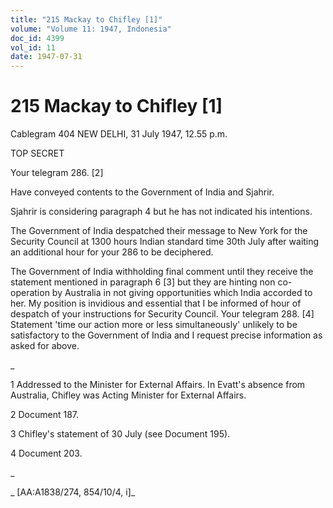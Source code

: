 ```yaml
---
title: "215 Mackay to Chifley [1]"
volume: "Volume 11: 1947, Indonesia"
doc_id: 4399
vol_id: 11
date: 1947-07-31
---
```


# 215 Mackay to Chifley [1]

Cablegram 404 NEW DELHI, 31 July 1947, 12.55 p.m.

TOP SECRET

Your telegram 286. [2]

Have conveyed contents to the Government of India and Sjahrir.

Sjahrir is considering paragraph 4 but he has not indicated his intentions.

The Government of India despatched their message to New York for the Security Council at 1300 hours Indian standard time 30th July after waiting an additional hour for your 286 to be deciphered.

The Government of India withholding final comment until they receive the statement mentioned in paragraph 6 [3] but they are hinting non co-operation by Australia in not giving opportunities which India accorded to her. My position is invidious and essential that I be informed of hour of despatch of your instructions for Security Council. Your telegram 288. [4] Statement 'time our action more or less simultaneously' unlikely to be satisfactory to the Government of India and I request precise information as asked for above.

_

1 Addressed to the Minister for External Affairs. In Evatt's absence from Australia, Chifley was Acting Minister for External Affairs.

2 Document 187.

3 Chifley's statement of 30 July (see Document 195).

4 Document 203.

_

_ [AA:A1838/274, 854/10/4, i]_
